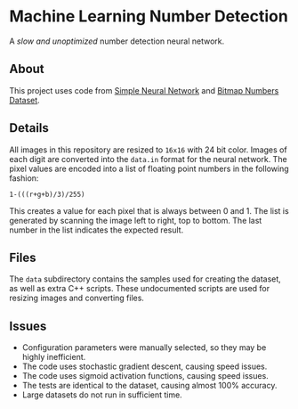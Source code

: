 # Machine Learning Number Detection

A *slow and unoptimized* number detection neural network.

## About
This project uses code from [Simple Neural Network](https://github.com/KentoNishi/Simple-Neural-Network/tree/v1) and [Bitmap Numbers Dataset](https://github.com/KentoNishi/Bitmap-Numbers-Dataset).

## Details
All images in this repository are resized to ``16x16`` with 24 bit color.
Images of each digit are converted into the ``data.in`` format for the neural network. The pixel values are encoded into a list of floating point numbers in the following fashion:
```
1-(((r+g+b)/3)/255)
```
This creates a value for each pixel that is always between 0 and 1.
The list is generated by scanning the image left to right, top to bottom.
The last number in the list indicates the expected result.

## Files
The ``data`` subdirectory contains the samples used for creating the dataset, as well as extra C++ scripts. These undocumented scripts are used for resizing images and converting files.

## Issues
* Configuration parameters were manually selected, so they may be highly inefficient.
* The code uses stochastic gradient descent, causing speed issues.
* The code uses sigmoid activation functions, causing speed issues.
* The tests are identical to the dataset, causing almost 100% accuracy.
* Large datasets do not run in sufficient time.
